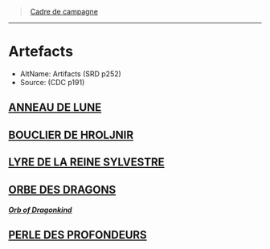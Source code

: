 ﻿---
!Items
Id: artifacts_hd.md#artefacts
RootId: artifacts_hd.md
ParentLink: index.md
Name: Artefacts
ParentName: Cadre de campagne
NameLevel: 1
AltName: Artifacts (SRD p252)
Source: (CDC p191)
Attributes: {}
AttributesDictionary: >+
  {}

---
>  [Cadre de campagne](index.md)

---


# Artefacts

- AltName: Artifacts (SRD p252)
- Source: (CDC p191)



## [ANNEAU DE LUNE](hd_artifacts_anneau_de_lune.md)



## [BOUCLIER DE HROLJNIR](hd_artifacts_bouclier_de_hroljnir.md)



## [LYRE DE LA REINE SYLVESTRE](hd_artifacts_lyre_de_la_reine_sylvestre.md)



## [ORBE DES DRAGONS](hd_artifacts_orbe_des_dragons.md)

##### _[Orb of Dragonkind](hd_artifacts_orbe_des_dragons.md)_



## [PERLE DES PROFONDEURS](hd_artifacts_perle_des_profondeurs.md)


